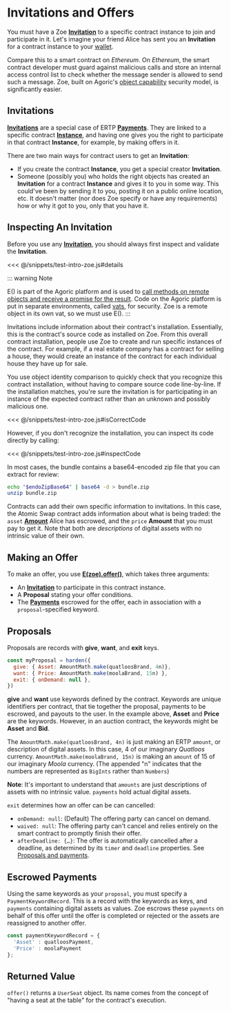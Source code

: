 # Invitations and Offers

You must have a Zoe **[Invitation](/reference/zoe-api/zoe-data-types.md#invitation)** to a specific contract instance to join
and participate in it. Let's imagine your friend Alice has sent you an
**Invitation** for a contract instance to your [wallet](/guides/wallet/).

Compare this to a smart contract on *Ethereum*. On *Ethereum*, the smart
contract developer must guard against malicious calls and store an
internal access control list to check whether the message sender is
allowed to send such a message. Zoe, built on Agoric's [object
capability](/glossary/#object-capabilities) security model, is significantly
easier.

## Invitations

**[Invitations](/reference/zoe-api/zoe-data-types.md#invitation)** are a special case of ERTP **[Payments](/reference/ertp-api/payment.md)**. They are linked to a specific contract **[Instance](/reference/zoe-api/zoe-data-types.md#instance)**, and
having one gives you the right to participate in that contract **Instance**, for example, by making offers in it.

There are two main ways for contract users to get an **Invitation**:
- If you create the contract **Instance**, you get a special creator **Invitation**.
- Someone (possibly you) who holds the right objects has created an **Invitation** for a contract **Instance** and gives it to
  you in some way. This could've been by sending it to you, posting it on a public online location, etc. It
  doesn't matter (nor does Zoe specify or have any requirements) how or why it got to you, only that you have it.

## Inspecting An Invitation

Before you use any **[Invitation](/reference/zoe-api/zoe-data-types.md#invitation)**, you should 
always first inspect and validate the **Invitation**.

<<< @/snippets/test-intro-zoe.js#details

::: warning Note

E() is part of the Agoric platform and is used to [call methods on
remote objects and receive a promise for the
result](/guides/js-programming/eventual-send.md).
Code on the Agoric platform is put in separate environments, called
[vats](/glossary/#vat), for security. Zoe is a remote object in its own vat,
so we must use E().
:::

Invitations include information about their contract's installation.
Essentially, this is the contract's source code as installed on Zoe.
From this overall contract installation, people use Zoe to create and
run specific instances of the contract. For example, if a real estate
company has a contract for selling a house, they would create an
instance of the contract for each individual house they have up for
sale.

You use object identity comparison to quickly check that you recognize
this contract installation, without having to compare source code
line-by-line. If the installation matches, you're
sure the invitation is for participating in an instance of the
expected contract rather than an unknown and possibly malicious one.

<<< @/snippets/test-intro-zoe.js#isCorrectCode

However, if you don't recognize the installation, you can inspect its
code directly by calling:

<<< @/snippets/test-intro-zoe.js#inspectCode

In most cases, the bundle contains a base64-encoded zip file that you can
extract for review:
```sh
echo "$endoZipBase64" | base64 -d > bundle.zip
unzip bundle.zip
```

Contracts can add their own specific information to invitations. In
this case, the Atomic Swap contract adds information about what is
being traded: the `asset` **[Amount](/reference/ertp-api/ertp-data-types.md#amount)**
Alice has escrowed, and the `price` **Amount** that you must pay to get it.
Note that both are _descriptions_ of digital assets with no intrinsic value of their own.

## Making an Offer

To make an offer, you use **[E(zoe).offer()](/reference/zoe-api/zoe.md#e-zoe-offer-invitation-proposal-paymentkeywordrecord-offerargs)**, which takes three arguments:
- An **[Invitation](/reference/zoe-api/zoe-data-types.md#invitation)** to participate in this contract instance.
- A **Proposal** stating your offer conditions.
- The **[Payments](/reference/ertp-api/payment.md)** escrowed for the offer, each in association with a `proposal`-specified keyword.



## Proposals

Proposals are records with **give**, **want**, and **exit** keys.

```js
const myProposal = harden({
  give: { Asset: AmountMath.make(quatloosBrand, 4n)},
  want: { Price: AmountMath.make(moolaBrand, 15n) },
  exit: { onDemand: null },
})
```
**give** and **want** use keywords defined by the contract.
Keywords are unique identifiers per contract, that tie together the proposal,
payments to be escrowed, and payouts to the user.
In the example above, **Asset** and **Price** are the keywords. However, in an auction contract,
the keywords might be **Asset** and **Bid**.

The `AmountMath.make(quatloosBrand, 4n)` is just making an ERTP `amount`, or description of digital assets.
In this case, 4 of our imaginary *Quatloos* currency. `AmountMath.make(moolaBrand, 15n)` is making 
an `amount` of 15 of our imaginary *Moola* currency. (The appended "n" indicates that the numbers are
represented as `BigInts` rather than `Numbers`)

**Note**: It's important to understand that `amounts` are just descriptions of assets with no
intrinsic value. `payments` hold actual digital assets.

`exit` determines how an offer can be can cancelled:
- `onDemand: null`: (Default) The offering party can cancel on demand.
- `waived: null`: The offering party can't cancel and relies entirely on the smart contract to promptly finish their offer.
- `afterDeadline: {…}`: The offer is automatically cancelled after a deadline,
  as determined by its `timer` and `deadline` properties. See
  [Proposals and payments](/reference/zoe-api/zoe.md#proposals-and-payments).

## Escrowed Payments

Using the same keywords as your `proposal`, you must specify a `PaymentKeywordRecord`.
This is a record with the keywords as keys, and `payments` containing digital assets as
values. Zoe escrows these `payments` on behalf of this offer until the offer is completed
or rejected or the assets are reassigned to another offer. 
```js
const paymentKeywordRecord = { 
  'Asset' : quatloosPayment, 
  'Price' : moolaPayment 
};
```
## Returned Value

`offer()` returns a `UserSeat` object. Its name comes from the concept of "having a seat at the table" 
for the contract's execution. 


